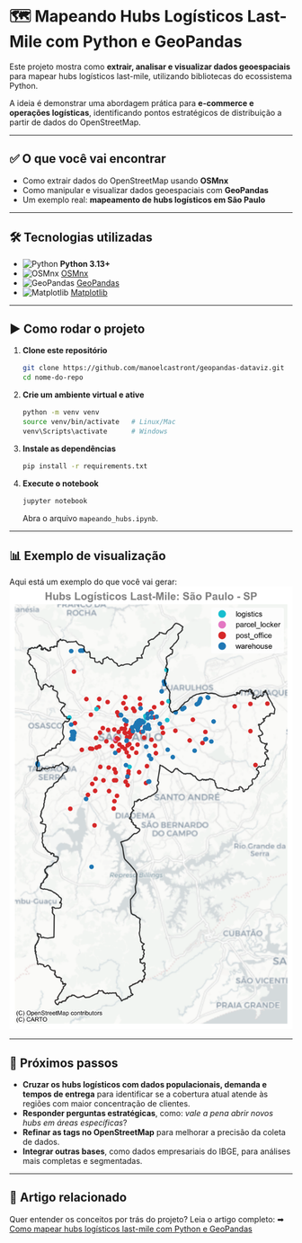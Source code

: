 # 🗺️ Mapeando Hubs Logísticos Last-Mile com Python e GeoPandas

Este projeto mostra como **extrair, analisar e visualizar dados geoespaciais** para mapear hubs logísticos last-mile, utilizando bibliotecas do ecossistema Python.

A ideia é demonstrar uma abordagem prática para **e-commerce e operações logísticas**, identificando pontos estratégicos de distribuição a partir de dados do OpenStreetMap.

---

## ✅ O que você vai encontrar

* Como extrair dados do OpenStreetMap usando **OSMnx**
* Como manipular e visualizar dados geoespaciais com **GeoPandas**
* Um exemplo real: **mapeamento de hubs logísticos em São Paulo**

---

## 🛠️ Tecnologias utilizadas

* ![Python](https://img.shields.io/badge/Python-3.10%2B-blue?logo=python&logoColor=white) **Python 3.13+**
* ![OSMnx](https://img.shields.io/badge/OSMnx-OpenStreetMap-green?logo=openstreetmap&logoColor=white) [OSMnx](https://osmnx.readthedocs.io/en/stable/)
* ![GeoPandas](https://img.shields.io/badge/GeoPandas-Geospatial-9cf?logo=geopandas&logoColor=white) [GeoPandas](https://geopandas.org/)
* ![Matplotlib](https://img.shields.io/badge/Matplotlib-Visualization-orange?logo=matplotlib&logoColor=white) [Matplotlib](https://matplotlib.org/)

---

## ▶️ Como rodar o projeto

1. **Clone este repositório**

   ```bash
   git clone https://github.com/manoelcastront/geopandas-dataviz.git
   cd nome-do-repo
   ```
2. **Crie um ambiente virtual e ative**

   ```bash
   python -m venv venv
   source venv/bin/activate   # Linux/Mac
   venv\Scripts\activate      # Windows
   ```
3. **Instale as dependências**

   ```bash
   pip install -r requirements.txt
   ```
4. **Execute o notebook**

   ```bash
   jupyter notebook
   ```

   Abra o arquivo `mapeando_hubs.ipynb`.

---

## 📊 Exemplo de visualização

Aqui está um exemplo do que você vai gerar:
![Exemplo de visualização dos hubs logísticos](figures/3-hubs-legenda.png)

---

## 📌 Próximos passos

* **Cruzar os hubs logísticos com dados populacionais, demanda e tempos de entrega** para identificar se a cobertura atual atende às regiões com maior concentração de clientes.
* **Responder perguntas estratégicas**, como: *vale a pena abrir novos hubs em áreas específicas*?
* **Refinar as tags no OpenStreetMap** para melhorar a precisão da coleta de dados.
* **Integrar outras bases**, como dados empresariais do IBGE, para análises mais completas e segmentadas.
---

## 🔗 Artigo relacionado

Quer entender os conceitos por trás do projeto? Leia o artigo completo:
➡ [Como mapear hubs logísticos last-mile com Python e GeoPandas](link-do-artigo)